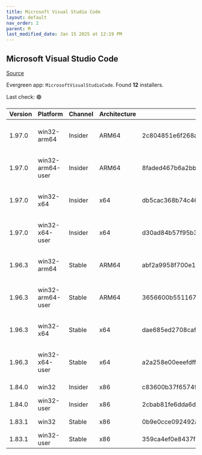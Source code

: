 ```yaml
---
title: Microsoft Visual Studio Code
layout: default
nav_order: 2
parent: M
last_modified_date: Jan 15 2025 at 12:19 PM
---
```


## Microsoft Visual Studio Code

[Source](https://code.visualstudio.com)

Evergreen app: `MicrosoftVisualStudioCode`. Found **12** installers.

Last check: 🟢

| Version | Platform         | Channel | Architecture | Sha256                                                           | URI                                                                                                                                                                                                                                                                                                            |
| ------- | ---------------- | ------- | ------------ | ---------------------------------------------------------------- | -------------------------------------------------------------------------------------------------------------------------------------------------------------------------------------------------------------------------------------------------------------------------------------------------------------- |
| 1.97.0  | win32-arm64      | Insider | ARM64        | 2c804851e6f268a7cea82f9ab013cb20caba651915d645678ab68deb06ceff3b | [https://vscode.download.prss.microsoft.com/dbazure/download/insider/1db1071148a1efa3b7ad7592d64507ef52536a3e/VSCodeSetup-arm64-1.97.0-insider.exe](https://vscode.download.prss.microsoft.com/dbazure/download/insider/1db1071148a1efa3b7ad7592d64507ef52536a3e/VSCodeSetup-arm64-1.97.0-insider.exe)         |
| 1.97.0  | win32-arm64-user | Insider | ARM64        | 8faded467b6a2bb3f9b778d00f4f6a314d2a2491d1c877ec229a98c3b0c0c43c | [https://vscode.download.prss.microsoft.com/dbazure/download/insider/1db1071148a1efa3b7ad7592d64507ef52536a3e/VSCodeUserSetup-arm64-1.97.0-insider.exe](https://vscode.download.prss.microsoft.com/dbazure/download/insider/1db1071148a1efa3b7ad7592d64507ef52536a3e/VSCodeUserSetup-arm64-1.97.0-insider.exe) |
| 1.97.0  | win32-x64        | Insider | x64          | db5cac368b74c46b27d1ff738b2da3f6380f5a0cf0be7a80672c07ba2ebca9f1 | [https://vscode.download.prss.microsoft.com/dbazure/download/insider/1db1071148a1efa3b7ad7592d64507ef52536a3e/VSCodeSetup-x64-1.97.0-insider.exe](https://vscode.download.prss.microsoft.com/dbazure/download/insider/1db1071148a1efa3b7ad7592d64507ef52536a3e/VSCodeSetup-x64-1.97.0-insider.exe)             |
| 1.97.0  | win32-x64-user   | Insider | x64          | d30ad84b57f95b37d662ada8f857f3d4b42c5bf7c376de76c57fe13baebaa851 | [https://vscode.download.prss.microsoft.com/dbazure/download/insider/1db1071148a1efa3b7ad7592d64507ef52536a3e/VSCodeUserSetup-x64-1.97.0-insider.exe](https://vscode.download.prss.microsoft.com/dbazure/download/insider/1db1071148a1efa3b7ad7592d64507ef52536a3e/VSCodeUserSetup-x64-1.97.0-insider.exe)     |
| 1.96.3  | win32-arm64      | Stable  | ARM64        | abf2a9958f700e1ae5f97f9b8623b9f5d63ddeac49cfccf0892eb7158788c64c | [https://vscode.download.prss.microsoft.com/dbazure/download/stable/91fbdddc47bc9c09064bf7acf133d22631cbf083/VSCodeSetup-arm64-1.96.3.exe](https://vscode.download.prss.microsoft.com/dbazure/download/stable/91fbdddc47bc9c09064bf7acf133d22631cbf083/VSCodeSetup-arm64-1.96.3.exe)                           |
| 1.96.3  | win32-arm64-user | Stable  | ARM64        | 3656600b551167d10aef0ab8efa21882dc53d59a040f8f7f6ac6f70d3c447f6c | [https://vscode.download.prss.microsoft.com/dbazure/download/stable/91fbdddc47bc9c09064bf7acf133d22631cbf083/VSCodeUserSetup-arm64-1.96.3.exe](https://vscode.download.prss.microsoft.com/dbazure/download/stable/91fbdddc47bc9c09064bf7acf133d22631cbf083/VSCodeUserSetup-arm64-1.96.3.exe)                   |
| 1.96.3  | win32-x64        | Stable  | x64          | dae685ed2708caf087c89a028818bae8c59983549b6d052164c1b3df21465cb3 | [https://vscode.download.prss.microsoft.com/dbazure/download/stable/91fbdddc47bc9c09064bf7acf133d22631cbf083/VSCodeSetup-x64-1.96.3.exe](https://vscode.download.prss.microsoft.com/dbazure/download/stable/91fbdddc47bc9c09064bf7acf133d22631cbf083/VSCodeSetup-x64-1.96.3.exe)                               |
| 1.96.3  | win32-x64-user   | Stable  | x64          | a2a258e00eeefdff56156f46ab3714f20aa1381a5f1127bb161f4c1b71fca591 | [https://vscode.download.prss.microsoft.com/dbazure/download/stable/91fbdddc47bc9c09064bf7acf133d22631cbf083/VSCodeUserSetup-x64-1.96.3.exe](https://vscode.download.prss.microsoft.com/dbazure/download/stable/91fbdddc47bc9c09064bf7acf133d22631cbf083/VSCodeUserSetup-x64-1.96.3.exe)                       |
| 1.84.0  | win32            | Insider | x86          | c83600b37f65749ea9e16496847bbfd967dece2472cee7d8011ae719e2633c18 | [https://az764295.vo.msecnd.net/insider/0c36b92c82064882a228487040187cfc13669c0f/VSCodeSetup-ia32-1.84.0-insider.exe](https://az764295.vo.msecnd.net/insider/0c36b92c82064882a228487040187cfc13669c0f/VSCodeSetup-ia32-1.84.0-insider.exe)                                                                     |
| 1.84.0  | win32-user       | Insider | x86          | 2cbab81fe6dda6dfb07751707107db95ba7afa0a6ada65a1df78a04eef0aadf5 | [https://az764295.vo.msecnd.net/insider/0c36b92c82064882a228487040187cfc13669c0f/VSCodeUserSetup-ia32-1.84.0-insider.exe](https://az764295.vo.msecnd.net/insider/0c36b92c82064882a228487040187cfc13669c0f/VSCodeUserSetup-ia32-1.84.0-insider.exe)                                                             |
| 1.83.1  | win32            | Stable  | x86          | 0b9e0cce092492a88cdaf12048e3630290944b051f3194c5ca3d6b7012f05e7f | [https://az764295.vo.msecnd.net/stable/a6606b6ca720bca780c2d3c9d4cc3966ff2eca12/VSCodeSetup-ia32-1.83.1.exe](https://az764295.vo.msecnd.net/stable/a6606b6ca720bca780c2d3c9d4cc3966ff2eca12/VSCodeSetup-ia32-1.83.1.exe)                                                                                       |
| 1.83.1  | win32-user       | Stable  | x86          | 359ca4ef0e8437f7e5183a97a9d79834463a3df88bb10c82c48cc2bd53b8a7e5 | [https://az764295.vo.msecnd.net/stable/a6606b6ca720bca780c2d3c9d4cc3966ff2eca12/VSCodeUserSetup-ia32-1.83.1.exe](https://az764295.vo.msecnd.net/stable/a6606b6ca720bca780c2d3c9d4cc3966ff2eca12/VSCodeUserSetup-ia32-1.83.1.exe)                                                                               |
